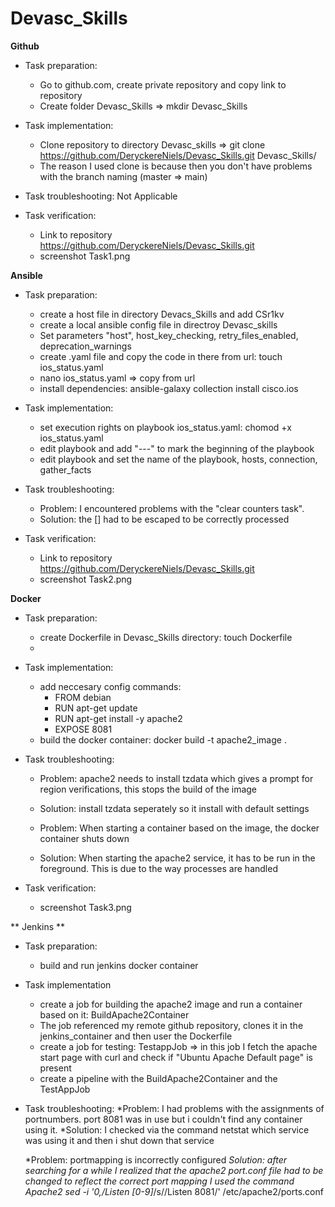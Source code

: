 # Devasc_Skills
**Github**
* Task preparation:
    * Go to github.com, create private repository and copy link to repository
    * Create folder Devasc_Skills => mkdir Devasc_Skills
* Task implementation:
    * Clone repository to directory Devasc_skills => git clone https://github.com/DeryckereNiels/Devasc_Skills.git Devasc_Skills/
    * The reason I used clone is because then you don't have problems with the branch naming (master => main)

* Task troubleshooting: Not Applicable
* Task verification:  
    * Link to repository https://github.com/DeryckereNiels/Devasc_Skills.git
    * screenshot Task1.png

**Ansible**
* Task preparation:
    * create a host file in directory Devacs_Skills and add CSr1kv
    * create a local ansible config file in directroy Devasc_skills
    * Set parameters "host", host_key_checking, retry_files_enabled, deprecation_warnings
    * create .yaml file and copy the code in there from url: touch ios_status.yaml
    * nano ios_status.yaml => copy from url
    * install dependencies: ansible-galaxy collection install cisco.ios
    
* Task implementation:
    * set execution rights on playbook ios_status.yaml: chomod +x ios_status.yaml
    * edit playbook and add "---" to mark the beginning of the playbook
    * edit playbook and set the name of the playbook, hosts, connection, gather_facts
    

* Task troubleshooting:
    * Problem: I encountered problems with the "clear counters task".
    * Solution: the [] had to be escaped to be correctly processed
* Task verification:
    * Link to repository https://github.com/DeryckereNiels/Devasc_Skills.git
    * screenshot Task2.png

**Docker**
* Task preparation:
    * create Dockerfile in Devasc_Skills directory: touch Dockerfile
    *
    
* Task implementation:
    * add neccesary config commands:
      * FROM debian
      * RUN apt-get update
      * RUN apt-get install -y apache2
      * EXPOSE 8081
    * build the docker container: docker build -t apache2_image .
    

* Task troubleshooting:
    * Problem: apache2 needs to install tzdata which gives a prompt for region verifications, this stops the build of the image
    * Solution: install tzdata seperately so it install with default settings
               
    * Problem: When starting a container based on the image, the docker container shuts down
    * Solution: When starting the apache2 service, it has to be run in the foreground. This is due to the way processes are handled
* Task verification:
    * screenshot Task3.png

** Jenkins **
* Task preparation:
  * build and run jenkins docker container
* Task implementation
  * create a job for building the apache2 image and run a container based on it: BuildApache2Container 
  * The job referenced my remote github repository, clones it in the jenkins_container and then user the Dockerfile
  * create a job for testing: TestappJob => in this job I fetch the apache start page with curl and check if "Ubuntu Apache Default page" is present
  * create a pipeline with the BuildApache2Container and the TestAppJob
* Task troubleshooting:
  *Problem: I had problems with the assignments of portnumbers. port 8081 was in use but i couldn't find any container using it.
  *Solution: I checked via the command netstat which service was using it and then i shut down that service

  *Problem: portmapping is incorrectly configured
  *Solution: after searching for a while I realized that the apache2 port.conf file had to be changed to reflect the correct port mapping
   I used the command Apache2 sed -i '0,/Listen [0-9]*/s//Listen 8081/' /etc/apache2/ports.conf


